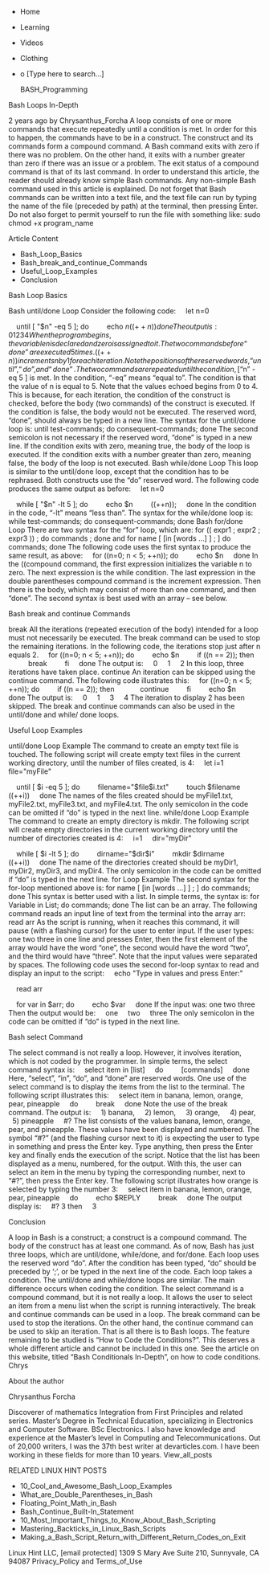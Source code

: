 





















































* Home
* Learning
* Videos
* Clothing
*
  o [Type here to search...]


   BASH_Programming


Bash Loops In-Depth

2 years ago
by Chrysanthus_Forcha
A loop consists of one or more commands that execute repeatedly until a
condition is met. In order for this to happen, the commands have to be in a
construct. The construct and its commands form a compound command. A Bash
command exits with zero if there was no problem. On the other hand, it exits
with a number greater than zero if there was an issue or a problem. The exit
status of a compound command is that of its last command.
In order to understand this article, the reader should already know simple Bash
commands. Any non-simple Bash command used in this article is explained. Do not
forget that Bash commands can be written into a text file, and the text file
can run by typing the name of the file (preceded by path) at the terminal, then
pressing Enter. Do not also forget to permit yourself to run the file with
something like:
sudo chmod +x program_name

Article Content


* Bash_Loop_Basics
* Bash_break_and_continue_Commands
* Useful_Loop_Examples
* Conclusion


Bash Loop Basics

Bash until/done Loop
Consider the following code:
    let n=0

    until [ "$n" -eq 5 ]; do
        echo $n
        ((++n))
    done
The output is:
    0
    1
    2
    3
    4
When the program begins, the variable n is declared and zero is assigned to it.
The two commands before “done” are executed 5 times. ((++n)) increments n by 1
for each iteration. Note the positions of the reserved words, “until”, “do”,
and “done”. The two commands are repeated until the condition, [ “$n” -eq 5 ]
is met. In the condition, “-eq” means “equal to”. The condition is that the
value of n is equal to 5. Note that the values echoed begins from 0 to 4. This
is because, for each iteration, the condition of the construct is checked,
before the body (two commands) of the construct is executed. If the condition
is false, the body would not be executed. The reserved word, “done”, should
always be typed in a new line.
The syntax for the until/done loop is:
until test-commands; do consequent-commands; done
The second semicolon is not necessary if the reserved word, “done” is typed in
a new line.
If the condition exits with zero, meaning true, the body of the loop is
executed. If the condition exits with a number greater than zero, meaning
false, the body of the loop is not executed.
Bash while/done Loop
This loop is similar to the until/done loop, except that the condition has to
be rephrased. Both constructs use the “do” reserved word. The following code
produces the same output as before:
    let n=0

    while [ "$n" -lt 5 ]; do
        echo $n
        ((++n));
    done
In the condition in the code, “-lt” means “less than”. The syntax for the
while/done loop is:
while test-commands; do consequent-commands; done
Bash for/done Loop
There are two syntax for the “for” loop, which are:
for (( expr1 ; expr2 ; expr3 )) ; do commands ; done
and
for name [ [in [words …] ] ; ] do commands; done
The following code uses the first syntax to produce the same result, as above:
    for ((n=0; n < 5; ++n)); do
        echo $n
    done
In the ((compound command, the first expression initializes the variable n to
zero. The next expression is the while condition. The last expression in the
double parentheses compound command is the increment expression. Then there is
the body, which may consist of more than one command, and then “done”.
The second syntax is best used with an array – see below.

Bash break and continue Commands

break
All the iterations (repeated execution of the body) intended for a loop must
not necessarily be executed. The break command can be used to stop the
remaining iterations. In the following code, the iterations stop just after n
equals 2.
    for ((n=0; n < 5; ++n)); do
        echo $n
        if ((n == 2)); then
            break
        fi
    done
The output is:
    0
    1
    2
In this loop, three iterations have taken place.
continue
An iteration can be skipped using the continue command. The following code
illustrates this:
    for ((n=0; n < 5; ++n)); do
        if ((n == 2)); then
            continue
        fi
        echo $n
    done
The output is:
    0
    1
    3
    4
The iteration to display 2 has been skipped.
The break and continue commands can also be used in the until/done and while/
done loops.

Useful Loop Examples

until/done Loop Example
The command to create an empty text file is touched. The following script will
create empty text files in the current working directory, until the number of
files created, is 4:
    let i=1
    file="myFile"

    until [ $i -eq 5 ]; do
        filename="$file$i.txt"
        touch $filename
        ((++i))
    done
The names of the files created should be myFile1.txt, myFile2.txt, myFile3.txt,
and myFile4.txt.
The only semicolon in the code can be omitted if “do” is typed in the next
line.
while/done Loop Example
The command to create an empty directory is mkdir. The following script will
create empty directories in the current working directory until the number of
directories created is 4:
    i=1
    dir="myDir"

    while [ $i -lt 5 ]; do
        dirname="$dir$i"
        mkdir $dirname
        ((++i))
    done
The name of the directories created should be myDir1, myDir2, myDir3, and
myDir4.
The only semicolon in the code can be omitted if “do” is typed in the next
line.
for Loop Example
The second syntax for the for-loop mentioned above is:
for name [ [in [words …] ] ; ] do commands; done
This syntax is better used with a list. In simple terms, the syntax is:
for Variable in List; do commands; done
The list can be an array. The following command reads an input line of text
from the terminal into the array arr:
read arr
As the script is running, when it reaches this command, it will pause (with a
flashing cursor) for the user to enter input. If the user types:
one two three
in one line and presses Enter, then the first element of the array would have
the word “one”, the second would have the word “two”, and the third would have
“three”. Note that the input values were separated by spaces.
The following code uses the second for-loop syntax to read and display an input
to the script:
    echo "Type in values and press Enter:"

    read arr

    for var in $arr; do
        echo $var
    done
If the input was:
one two three
Then the output would be:
    one
    two
    three
The only semicolon in the code can be omitted if “do” is typed in the next
line.

Bash select Command

The select command is not really a loop. However, it involves iteration, which
is not coded by the programmer. In simple terms, the select command syntax is:
    select item in [list]
    do
        [commands]
    done
Here, “select”, “in”, “do”, and “done” are reserved words. One use of the
select command is to display the items from the list to the terminal. The
following script illustrates this:
    select item in banana, lemon, orange, pear, pineapple
    do
        break
    done
Note the use of the break command. The output is:
    1) banana,
    2) lemon,
    3) orange,
    4) pear,
    5) pineapple
    #?
The list consists of the values banana, lemon, orange, pear, and pineapple.
These values have been displayed and numbered. The symbol “#?” (and the
flashing cursor next to it) is expecting the user to type in something and
press the Enter key. Type anything, then press the Enter key and finally ends
the execution of the script.
Notice that the list has been displayed as a menu, numbered, for the output.
With this, the user can select an item in the menu by typing the corresponding
number, next to “#?”, then press the Enter key. The following script
illustrates how orange is selected by typing the number 3:
    select item in banana, lemon, orange, pear, pineapple
    do
        echo $REPLY
        break
    done
The output display is:
    #? 3
then
    3

Conclusion

A loop in Bash is a construct; a construct is a compound command. The body of
the construct has at least one command. As of now, Bash has just three loops,
which are until/done, while/done, and for/done. Each loop uses the reserved
word “do”. After the condition has been typed, “do” should be preceded by ‘;’,
or be typed in the next line of the code. Each loop takes a condition. The
until/done and while/done loops are similar. The main difference occurs when
coding the condition.
The select command is a compound command, but it is not really a loop. It
allows the user to select an item from a menu list when the script is running
interactively.
The break and continue commands can be used in a loop. The break command can be
used to stop the iterations. On the other hand, the continue command can be
used to skip an iteration.
That is all there is to Bash loops. The feature remaining to be studied is “How
to Code the Conditions?”. This deserves a whole different article and cannot be
included in this one. See the article on this website, titled “Bash
Conditionals In-Depth”, on how to code conditions.
Chrys


About the author


Chrysanthus Forcha

Discoverer of mathematics Integration from First Principles and related series.
Master’s Degree in Technical Education, specializing in Electronics and
Computer Software. BSc Electronics. I also have knowledge and experience at the
Master’s level in Computing and Telecommunications. Out of 20,000 writers, I
was the 37th best writer at devarticles.com. I have been working in these
fields for more than 10 years.
View_all_posts

RELATED LINUX HINT POSTS


* 10_Cool_and_Awesome_Bash_Loop_Examples
* What_are_Double_Parentheses_in_Bash
* Floating_Point_Math_in_Bash
* Bash_Continue_Built-In_Statement
* 10_Most_Important_Things_to_Know_About_Bash_Scripting
* Mastering_Backticks_in_Linux_Bash_Scripts
* Making_a_Bash_Script_Return_with_Different_Return_Codes_on_Exit

Linux Hint LLC, [email protected]
1309 S Mary Ave Suite 210, Sunnyvale, CA 94087
 Privacy_Policy and Terms_of_Use
